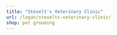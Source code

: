 ```yaml
---
title: "Stevelt's Veterinary Clinic"
url: /logan/stevelts-veterinary-clinic/
shop: pet grooming
---
```

